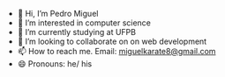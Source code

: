 - 👋 Hi, I’m Pedro Miguel
- 👀 I’m interested in computer science
- 🌱 I’m currently studying at UFPB
- 💞️ I’m looking to collaborate on on web development
- 📫 How to reach me. Email: miguelkarate8@gmail.com 
- 😄 Pronouns: he/ his


<!---
PedroPsy/PedroPsy is a ✨ special ✨ repository because its `README.md` (this file) appears on your GitHub profile.
You can click the Preview link to take a look at your changes.
--->
